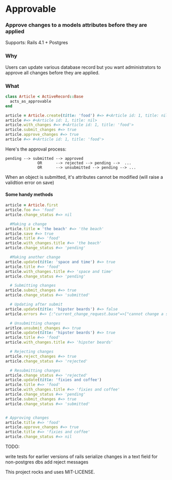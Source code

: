 # Approvable
### Approve changes to a models attributes before they are applied

Supports: Rails 4.1 + Postgres

### Why
Users can update various database record but you want administrators to approve all changes before they are applied.

### What
```ruby
class Article < ActiveRecord::Base
  acts_as_approvable
end

article = Article.create(title: 'food') #=> #<Article id: 1, title: nil>
article #=> #<Article id: 1, title: nil>
article.with_changes #=> #<Article id: 1, title: 'food'>
article.submit_changes #=> true
article.approve_changes #=> true 
article #=> #<Article id: 1, title: 'food'>
```

Here's the approval process:
```
pending --> submitted --> approved
              OR      --> rejected --> pending -->  ...
              OR      --> unsubmitted --> pending --> ...
```

When an object is submitted, it's attributes cannot be modified (will raise a validtion error on save)

#### Some handy methods
```ruby
article = Article.first
article.foo #=> 'food'
article.change_status #=> nil

  #Making a change
article.title = 'the beach' #=> 'the beach'
article.save #=> true
article.title #=> 'food'
article.with_changes.title #=> 'the beach'
article.change_status #=> 'pending'

  #Making another change
article.update(title: 'space and time') #=> true
article.title #=> 'food'
article.with_changes.title #=> 'space and time'
article.change_status #=> 'pending'

  # Submitting changes
article.submit_changes #=> true
article.change_status #=> 'submitted'

  # Updating after submit
article.update(title: 'hipster beards') #=> false
article.errors #=> {:"current_change_request.base"=>["cannot change a submitted request"]} 

  # Unsubmitting changes
aritlce.unsubmit_changes #=> true
article.update(title: 'hipster beards') #=> true
article.title #=> 'food'
article.with_changes.title #=> 'hipster beards'

  # Rejecting changes
article.reject_changes #=> true
article.change_status #=> 'rejected'

  # Resubmitting changes
article.change_status #=> 'rejected'
article.update(title: 'fixies and coffee')
article.title #=> 'food'
article.with_changes.title #=> 'fixies and coffee'
article.change_status #=> 'pending'
article.submit_changes #=> true
article.change_status #=> 'submitted'


# Approving changes
article.title #=> 'food'
article.approve_changes #=> true
article.title #=> 'fixies and coffee'
article.change_status #=> nil
```

TODO:

write tests for earlier versions of rails
serialize changes in a text field for non-postgres dbs
add reject messages



This project rocks and uses MIT-LICENSE.

